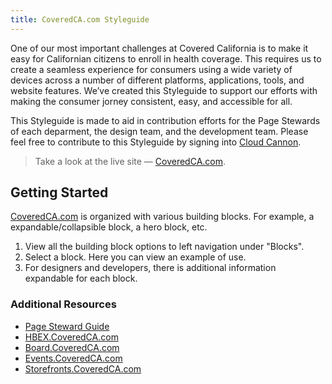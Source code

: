 ```yaml
---
title: CoveredCA.com Styleguide
---
```


One of our most important challenges at Covered California is to make it easy for Californian citizens to enroll in health coverage. This requires us to create a seamless experience for consumers using a wide variety of devices across a number of different platforms, applications, tools, and website features. We’ve created this Styleguide to support our efforts with making the consumer jorney consistent, easy, and accessible for all.


This Styleguide is made to aid in contribution efforts for the Page Stewards of each deparment, the design team, and the development team. Please feel free to contribute to this Styleguide by signing into [Cloud Cannon](https://app.cloudcannon.com/saml/2).

> Take a look at the live site — [CoveredCA.com](https://www.coveredca.com).

## Getting Started
 
[CoveredCA.com](https://www.coveredca.com) is organized with various building blocks. For example, a expandable/collapsible block, a hero block, etc. 

1. View all the building block options to left navigation under "Blocks".
2. Select a block. Here you can view an example of use. 
3. For designers and developers, there is additional information expandable for each block.

### Additional Resources

* [Page Steward Guide](https://intranet.coveredca.com/communications/_layouts/15/WopiFrame.aspx?sourcedoc=/communications/Shared%20Documents/PageStewardDocsForSharePoint.pdf&action=default&DefaultItemOpen=1)
* [HBEX.CoveredCA.com](http://hbex.coveredca.com)
* [Board.CoveredCA.com](http://board.coveredca.com)
* [Events.CoveredCA.com](https://events.coveredca.com)
* [Storefronts.CoveredCA.com](https://storefronts.coveredca.com)